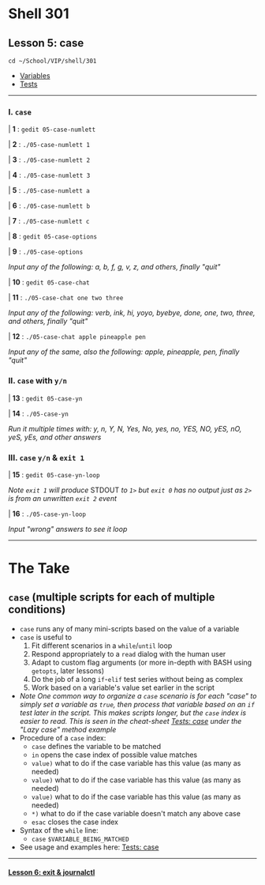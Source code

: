 # Shell 301
## Lesson 5: case

`cd ~/School/VIP/shell/301`

- [Variables](https://github.com/inkVerb/vip/blob/master/Cheat-Sheets/Variables.md)
- [Tests](https://github.com/inkVerb/vip/blob/master/Cheat-Sheets/Tests.md)

___

### I. `case`

| **1** : `gedit 05-case-numlett`

| **2** : `./05-case-numlett 1`

| **3** : `./05-case-numlett 2`

| **4** : `./05-case-numlett 3`

| **5** : `./05-case-numlett a`

| **6** : `./05-case-numlett b`

| **7** : `./05-case-numlett c`

| **8** : `gedit 05-case-options`

| **9** : `./05-case-options`

*Input any of the following: a, b, f, g, v, z, and others, finally "quit"*

| **10** : `gedit 05-case-chat`

| **11** : `./05-case-chat one two three`

*Input any of the following: verb, ink, hi, yoyo, byebye, done, one, two, three, and others, finally "quit"*

| **12** : `./05-case-chat apple pineapple pen`

*Input any of the same, also the following: apple, pineapple, pen, finally "quit"*

### II. `case` with `y/n`

| **13** : `gedit 05-case-yn`

| **14** : `./05-case-yn`

*Run it multiple times with: y, n, Y, N, Yes, No, yes, no, YES, NO, yES, nO, yeS, yEs, and other answers*

### III. `case` `y/n` & `exit 1`

| **15** : `gedit 05-case-yn-loop`

*Note `exit 1` will produce* STDOUT *to `1>` but `exit 0` has no output just as `2>` is from an unwritten `exit 2` event*

| **16** : `./05-case-yn-loop`

*Input "wrong" answers to see it loop*

___

# The Take

## `case` (multiple scripts for each of multiple conditions)
- `case` runs any of many mini-scripts based on the value of a variable
- `case` is useful to
  1. Fit different scenarios in a `while`/`until` loop
  2. Respond appropriately to a `read` dialog with the human user
  3. Adapt to custom flag arguments (or more in-depth with BASH using `getopts`, later lessons)
  4. Do the job of a long `if`-`elif` test series without being as complex
  5. Work based on a variable's value set earlier in the script
- *Note One common way to organize a `case` scenario is for each "case" to simply set a variable as `true`, then process that variable based on an `if` test later in the script. This makes scripts longer, but the `case` index is easier to read. This is seen in the cheat-sheet [Tests: case](https://github.com/inkVerb/vip/blob/master/Cheat-Sheets/Tests.md#vii-case-esac) under the "Lazy case" method example*
- Procedure of a `case` index:
  - `case` defines the variable to be matched
  - `in` opens the case index of possible value matches
  - `value)` what to do if the case variable has this value (as many as needed)
  - `value)` what to do if the case variable has this value (as many as needed)
  - `value)` what to do if the case variable has this value (as many as needed)
  - `*)` what to do if the case variable doesn't match any above case
  - `esac` closes the case index
- Syntax of the `while` line:
  - `case` `$VARIABLE_BEING_MATCHED`
- See usage and examples here: [Tests: case](https://github.com/inkVerb/vip/blob/master/Cheat-Sheets/Tests.md#vii-case-esac)

___

#### [Lesson 6: exit & journalctl](https://github.com/inkVerb/vip/blob/master/301-shell/Lesson-06.md)
